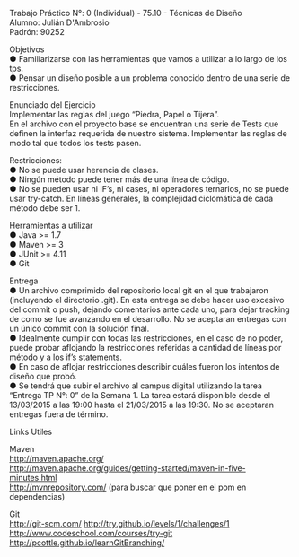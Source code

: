 Trabajo Práctico N°: 0 (Individual) - 75.10 - Técnicas de Diseño
<br/>Alumno: Julián D'Ambrosio 
<br/>Padrón: 90252

Objetivos
  <br/>● Familiarizarse con las herramientas que vamos a utilizar a lo largo de los tps. 
  <br/>● Pensar un diseño posible a un problema conocido dentro de una serie de restricciones.

Enunciado del Ejercicio
 <br/>Implementar las reglas del juego “Piedra, Papel o Tijera”.
 <br/>En el archivo con el proyecto base se encuentran una serie de Tests que definen la interfaz requerida de nuestro sistema.    Implementar las reglas de modo tal que todos los tests pasen.

Restricciones:
  <br/>● No se puede usar herencia de clases.
  <br/>● Ningún método puede tener más de una línea de código.
  <br/>● No se pueden usar ni IF’s, ni cases, ni operadores ternarios, no se puede usar try-catch. En líneas generales, la complejidad ciclomática de cada método debe ser 1.
  
Herramientas a utilizar
  <br/>● Java >= 1.7
  <br/>● Maven >= 3
  <br/>● JUnit >= 4.11
  <br/>● Git 


Entrega
  <br/>● Un archivo comprimido del repositorio local git en el que trabajaron (incluyendo el directorio .git).
 En esta entrega se debe hacer uso excesivo del commit o push, dejando comentarios ante cada uno, para dejar tracking de como se fue avanzando en el desarrollo. No se aceptaran entregas con un único commit con la solución final.
  <br/>● Idealmente cumplir con todas las restricciones, en el caso de no poder, puede probar aflojando la restricciones referidas a cantidad de líneas por método y a los if’s statements.
  <br/>● En caso de aflojar restricciones describir cuáles fueron los intentos de diseño que probó.
  <br/>● Se tendrá que subir el archivo al campus digital utilizando la tarea “Entrega TP N°: 0” de la Semana 1. La
tarea estará disponible desde el 13/03/2015 a las 19:00 hasta el 21/03/2015 a las 19:30. No se aceptaran entregas fuera de término.

Links Utiles

Maven
<br/>http://maven.apache.org/
<br/>http://maven.apache.org/guides/getting-started/maven-in-five-minutes.html
<br/>http://mvnrepository.com/ (para buscar que poner en el pom en dependencias)

Git
<br/>http://git-scm.com/ http://try.github.io/levels/1/challenges/1
<br/>http://www.codeschool.com/courses/try-git
<br/>http://pcottle.github.io/learnGitBranching/
